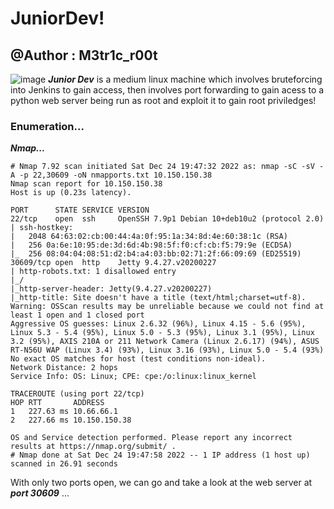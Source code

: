 # JuniorDev!
## @Author : M3tr1c_r00t
![image](https://user-images.githubusercontent.com/99975622/210865706-53f990ea-657f-4e80-a31e-3280c0d314f0.png)
**_Junior Dev_** is a medium linux machine which involves bruteforcing into Jenkins to gain access, then involves port forwarding to gain acess to a python web server being run as root and exploit it to gain root priviledges!

### Enumeration...
_**Nmap...**_
```
# Nmap 7.92 scan initiated Sat Dec 24 19:47:32 2022 as: nmap -sC -sV -A -p 22,30609 -oN nmapports.txt 10.150.150.38
Nmap scan report for 10.150.150.38
Host is up (0.23s latency).

PORT      STATE SERVICE VERSION
22/tcp    open  ssh     OpenSSH 7.9p1 Debian 10+deb10u2 (protocol 2.0)
| ssh-hostkey: 
|   2048 64:63:02:cb:00:44:4a:0f:95:1a:34:8d:4e:60:38:1c (RSA)
|   256 0a:6e:10:95:de:3d:6d:4b:98:5f:f0:cf:cb:f5:79:9e (ECDSA)
|_  256 08:04:04:08:51:d2:b4:a4:03:bb:02:71:2f:66:09:69 (ED25519)
30609/tcp open  http    Jetty 9.4.27.v20200227
| http-robots.txt: 1 disallowed entry 
|_/
|_http-server-header: Jetty(9.4.27.v20200227)
|_http-title: Site doesn't have a title (text/html;charset=utf-8).
Warning: OSScan results may be unreliable because we could not find at least 1 open and 1 closed port
Aggressive OS guesses: Linux 2.6.32 (96%), Linux 4.15 - 5.6 (95%), Linux 5.3 - 5.4 (95%), Linux 5.0 - 5.3 (95%), Linux 3.1 (95%), Linux 3.2 (95%), AXIS 210A or 211 Network Camera (Linux 2.6.17) (94%), ASUS RT-N56U WAP (Linux 3.4) (93%), Linux 3.16 (93%), Linux 5.0 - 5.4 (93%)
No exact OS matches for host (test conditions non-ideal).
Network Distance: 2 hops
Service Info: OS: Linux; CPE: cpe:/o:linux:linux_kernel

TRACEROUTE (using port 22/tcp)
HOP RTT       ADDRESS
1   227.63 ms 10.66.66.1
2   227.66 ms 10.150.150.38

OS and Service detection performed. Please report any incorrect results at https://nmap.org/submit/ .
# Nmap done at Sat Dec 24 19:47:58 2022 -- 1 IP address (1 host up) scanned in 26.91 seconds
```
With only two ports open, we can go and take a look at the web server at _**port 30609**_ ...



